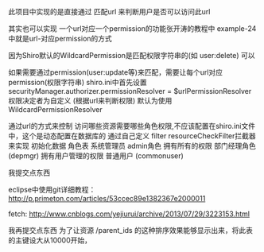 
此项目中实现的是直接通过 匹配url 来判断用户是否可以访问此url

其实也可以实现 一个url对应一个permission的功能张开涛的教程中 example-24中就是url-对应permission的方式

因为Shiro默认的WildcardPermission是匹配权限字符串的(如 user:delete)
可以

如果需要通过permission(user:update等)来匹配，需要让每个url对应 permission(权限字符串)
shiro.ini中首先设置 
securityManager.authorizer.permissionResolver = $urlPermissionResolver
权限决定者为自定义 (根据url来判断权限) 默认为使用 WildcardPermissionResolver

通过url的方式来控制
访问哪些资源需要哪些角色权限,不应该配置在shiro.ini文件中，这个是动态配置在数据库的
通过自己定义 filter resourceCheckFilter拦截器来实现
初始化数据
角色表
系统管理员 admin角色              拥有所有的权限
部门经理角色(depmgr)    拥有用户管理的权限
普通用户 (commonuser)  

我提交点东西

eclipse中使用git详细教程：http://p.primeton.com/articles/53ccec89e1382367e2000011 

fetch: http://www.cnblogs.com/yejiurui/archive/2013/07/29/3223153.html

我再提交点东西
为了让资源 /parent_ids 的这种排序效果能够显示出来，将此表的主键设大从10000开始，
 
